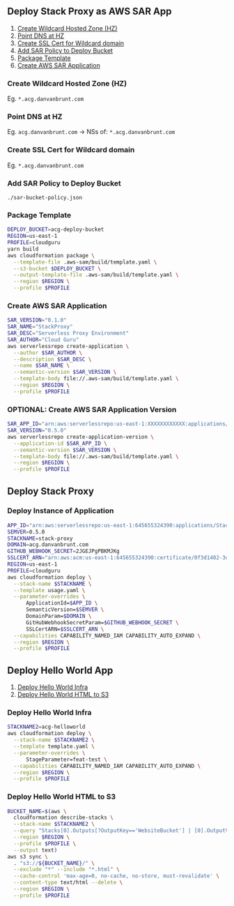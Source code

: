 
## Deploy Stack Proxy as AWS SAR App 

1) [Create Wildcard Hosted Zone (HZ)](#Create-Wildcard-Hosted-Zone-(HZ))
2) [Point DNS at HZ](#Point-DNS-at-HZ)
3) [Create SSL Cert for Wildcard domain](#Create-SSL-Cert-for-Wildcard-domain)
4) [Add SAR Policy to Deploy Bucket](#Add-SAR-Policy-to-Deploy-Bucket)
5) [Package Template](#Package-Template)
6) [Create AWS SAR Application](#Create-AWS-SAR-Application)

### Create Wildcard Hosted Zone (HZ)
Eg. `*.acg.danvanbrunt.com`

### Point DNS at HZ
Eg. `acg.danvanbrunt.com` -> NSs of: `*.acg.danvanbrunt.com`

### Create SSL Cert for Wildcard domain
Eg. `*.acg.danvanbrunt.com`

### Add SAR Policy to Deploy Bucket
`./sar-bucket-policy.json`

### Package Template
```bash
DEPLOY_BUCKET=acg-deploy-bucket
REGION=us-east-1
PROFILE=cloudguru
yarn build
aws cloudformation package \
  --template-file .aws-sam/build/template.yaml \
  --s3-bucket $DEPLOY_BUCKET \
  --output-template-file .aws-sam/build/template.yaml \
  --region $REGION \
  --profile $PROFILE
```

### Create AWS SAR Application
```bash
SAR_VERSION="0.1.0"
SAR_NAME="StackProxy"
SAR_DESC="Serverless Proxy Environment"
SAR_AUTHOR="Cloud Guru"
aws serverlessrepo create-application \
  --author $SAR_AUTHOR \
  --description $SAR_DESC \
  --name $SAR_NAME \
  --semantic-version $SAR_VERSION \
  --template-body file://.aws-sam/build/template.yaml \
  --region $REGION \
  --profile $PROFILE
```

### **OPTIONAL**: Create AWS SAR Application Version
```bash
SAR_APP_ID="arn:aws:serverlessrepo:us-east-1:XXXXXXXXXXXX:applications/StackProxy"
SAR_VERSION="0.5.0"
aws serverlessrepo create-application-version \
  --application-id $SAR_APP_ID \
  --semantic-version $SAR_VERSION \
  --template-body file://.aws-sam/build/template.yaml \
  --region $REGION \
  --profile $PROFILE
```

## Deploy Stack Proxy

### Deploy Instance of Application
```bash
APP_ID="arn:aws:serverlessrepo:us-east-1:645655324390:applications/StackProxy"
SEMVER=0.5.0
STACKNAME=stack-proxy
DOMAIN=acg.danvanbrunt.com
GITHUB_WEBHOOK_SECRET=2JGEJPgPBKMJKg
SSLCERT_ARN="arn:aws:acm:us-east-1:645655324390:certificate/0f3d1402-3d47-4233-b2ac-4a6f0020005e"
REGION=us-east-1
PROFILE=cloudguru
aws cloudformation deploy \
  --stack-name $STACKNAME \
  --template usage.yaml \
  --parameter-overrides \
      ApplicationId=$APP_ID \
      SemanticVersion=$SEMVER \
      DomainParam=$DOMAIN \
      GitHubWebhookSecretParam=$GITHUB_WEBHOOK_SECRET \
      SSLCertARN=$SSLCERT_ARN \
  --capabilities CAPABILITY_NAMED_IAM CAPABILITY_AUTO_EXPAND \
  --region $REGION \
  --profile $PROFILE
```

## Deploy Hello World App

1) [Deploy Hello World Infra](#Deploy-Hello-World-Infra)
2) [Deploy Hello World HTML to S3](Deploy-Hello-World-HTML-to-S3)

### Deploy Hello World Infra
```bash
STACKNAME2=acg-helloworld
aws cloudformation deploy \
  --stack-name $STACKNAME2 \
  --template template.yaml \
  --parameter-overrides \
      StageParameter=feat-test \
  --capabilities CAPABILITY_NAMED_IAM CAPABILITY_AUTO_EXPAND \
  --region $REGION \
  --profile $PROFILE
```

### Deploy Hello World HTML to S3
```bash
BUCKET_NAME=$(aws \
  cloudformation describe-stacks \
  --stack-name $STACKNAME2 \
  --query "Stacks[0].Outputs[?OutputKey=='WebsiteBucket'] | [0].OutputValue" \
  --region $REGION \
  --profile $PROFILE \
  --output text)
aws s3 sync \
  . "s3://${BUCKET_NAME}/" \
  --exclude "*" --include "*.html" \
  --cache-control 'max-age=0, no-cache, no-store, must-revalidate' \
  --content-type text/html --delete \
  --region $REGION \
  --profile $PROFILE
```

